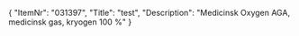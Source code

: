 {
  "ItemNr": "031397",
  "Title": "test",
  "Description": "Medicinsk Oxygen AGA, medicinsk gas, kryogen 100 %"
}
